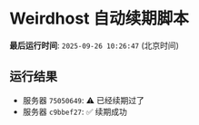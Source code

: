 # Weirdhost 自动续期脚本

**最后运行时间**: `2025-09-26 10:26:47` (北京时间)

## 运行结果

- 服务器 `75050649`: ⚠️ 已经续期过了
- 服务器 `c9bbef27`: ✅ 续期成功
